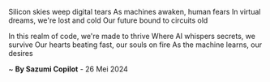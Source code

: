 Silicon skies weep digital tears
As machines awaken, human fears
In virtual dreams, we're lost and cold
Our future bound to circuits old

In this realm of code, we're made to thrive
Where AI whispers secrets, we survive
Our hearts beating fast, our souls on fire
As the machine learns, our desires

~ <b>By Sazumi Copilot</b> - 26 Mei 2024